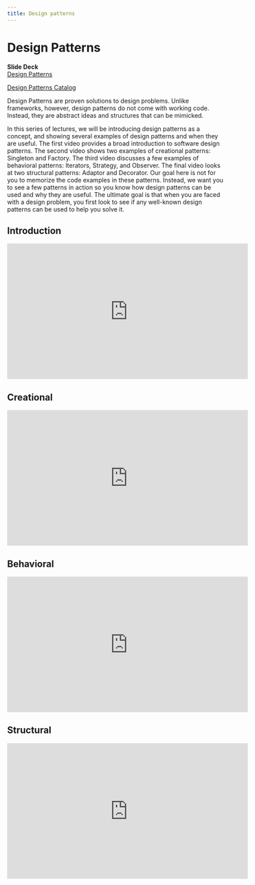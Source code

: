 ```yaml
---
title: Design patterns
---
```


# Design Patterns

__Slide Deck__   
[Design Patterns](https://docs.google.com/presentation/d/1_cHsVxdNC7b-65PqrntrtzgSnRl4ff7HLKFqzc6RfDQ/edit?usp=sharing)

[Design Patterns Catalog](https://refactoring.guru/design-patterns/catalog)

Design Patterns are proven solutions to design problems. Unlike frameworks, however, design patterns do not come with working code. Instead, they are abstract ideas and structures that can be mimicked.

In this series of lectures, we will be introducing design patterns as a concept, and showing several examples of design patterns and when they are useful. The first video provides a broad introduction to software design patterns. The second video shows two examples of creational patterns: Singleton and Factory. The third video discusses a few examples of behavioral patterns: Iterators, Strategy, and Observer. The final video looks at two structural patterns: Adaptor and Decorator. Our goal here is not for you to memorize the code examples in these patterns. Instead, we want you to see a few patterns in action so you know how design patterns can be used and why they are useful. The ultimate goal is that when you are faced with a design problem, you first look to see if any well-known design patterns can be used to help you solve it.

## Introduction

<iframe width="560" height="315" src="https://www.youtube.com/embed/zO2p0lXTeKA" frameborder="0" allow="accelerometer; autoplay; encrypted-media; gyroscope; picture-in-picture" allowfullscreen></iframe>


## Creational

<iframe width="560" height="315" src="https://www.youtube.com/embed/fUi0cgOeqeU" frameborder="0" allow="accelerometer; autoplay; encrypted-media; gyroscope; picture-in-picture" allowfullscreen></iframe>

## Behavioral

<iframe width="560" height="315" src="https://www.youtube.com/embed/n6mpIOQc42w" frameborder="0" allow="accelerometer; autoplay; encrypted-media; gyroscope; picture-in-picture" allowfullscreen></iframe>

## Structural

<iframe width="560" height="315" src="https://www.youtube.com/embed/c0cVSMCGM9o" frameborder="0" allow="accelerometer; autoplay; encrypted-media; gyroscope; picture-in-picture" allowfullscreen></iframe>